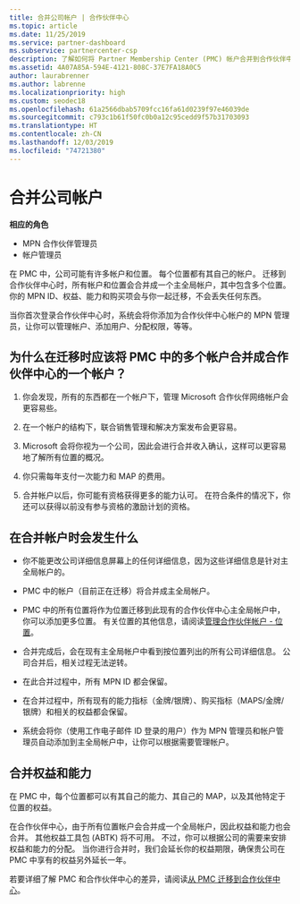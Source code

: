 ```yaml
---
title: 合并公司帐户 | 合作伙伴中心
ms.topic: article
ms.date: 11/25/2019
ms.service: partner-dashboard
ms.subservice: partnercenter-csp
description: 了解如何将 Partner Membership Center (PMC) 帐户合并到合作伙伴中心的一个帐户中。 这是从 PMC 迁移到合作伙伴中心时可执行的操作。
ms.assetid: 4A07A85A-594E-4121-808C-37E7FA18A0C5
author: laurabrenner
ms.author: labrenne
ms.localizationpriority: high
ms.custom: seodec18
ms.openlocfilehash: 61a2566dbab5709fcc16fa61d0239f97e46039de
ms.sourcegitcommit: c793c1b61f50fc0b0a12c95cedd9f57b31703093
ms.translationtype: HT
ms.contentlocale: zh-CN
ms.lasthandoff: 12/03/2019
ms.locfileid: "74721380"
---
```

# <a name="consolidate-your-company-accounts"></a>合并公司帐户

**相应的角色**

- MPN 合作伙伴管理员
- 帐户管理员

在 PMC 中，公司可能有许多帐户和位置。 每个位置都有其自己的帐户。 迁移到合作伙伴中心时，所有帐户和位置会合并成一个主全局帐户，其中包含多个位置。 你的 MPN ID、权益、能力和购买项会与你一起迁移，不会丢失任何东西。 

当你首次登录合作伙伴中心时，系统会将你添加为合作伙伴中心帐户的 MPN 管理员，让你可以管理帐户、添加用户、分配权限，等等。 

## <a name="why-should-you-consolidate-your-multiple-accounts-in-pmc-into-one-account-in-partner-center-when-you-migrate"></a>为什么在迁移时应该将 PMC 中的多个帐户合并成合作伙伴中心的一个帐户？

1. 你会发现，所有的东西都在一个帐户下，管理 Microsoft 合作伙伴网络帐户会更容易些。

2. 在一个帐户的结构下，联合销售管理和解决方案发布会更容易。

3. Microsoft 会将你视为一个公司，因此会进行合并收入确认，这样可以更容易地了解所有位置的概况。  

4. 你只需每年支付一次能力和 MAP 的费用。

5. 合并帐户以后，你可能有资格获得更多的能力认可。 在符合条件的情况下，你还可以获得以前没有参与资格的激励计划的资格。


## <a name="what-happens-during-consolidation-of-accounts"></a>在合并帐户时会发生什么

- 你不能更改公司详细信息屏幕上的任何详细信息，因为这些详细信息是针对主全局帐户的。 

- PMC 中的帐户（目前正在迁移）将合并成主全局帐户。 

- PMC 中的所有位置将作为位置迁移到此现有的合作伙伴中心主全局帐户中，你可以添加更多位置。 有关位置的其他信息，请阅读[管理合作伙伴帐户 - 位置](manage-locations.md)。

- 合并完成后，会在现有主全局帐户中看到按位置列出的所有公司详细信息。 公司合并后，相关过程无法逆转。

- 在此合并过程中，所有 MPN ID 都会保留。

- 在合并过程中，所有现有的能力指标（金牌/银牌）、购买指标（MAPS/金牌/银牌）和相关的权益都会保留。

- 系统会将你（使用工作电子邮件 ID 登录的用户）作为 MPN 管理员和帐户管理员自动添加到主全局帐户中，让你可以根据需要管理帐户。 


## <a name="consolidating-your-benefits-and-competencies"></a>合并权益和能力

在 PMC 中，每个位置都可以有其自己的能力、其自己的 MAP，以及其他特定于位置的权益。

在合作伙伴中心，由于所有位置帐户会合并成一个全局帐户，因此权益和能力也会合并。 其他权益工具包 (ABTK) 将不可用。 不过，你可以根据公司的需要来安排权益和能力的分配。 当你进行合并时，我们会延长你的权益期限，确保贵公司在 PMC 中享有的权益另外延长一年。

若要详细了解 PMC 和合作伙伴中心的差异，请阅读[从 PMC 迁移到合作伙伴中心](guide-to-migration.md)。


